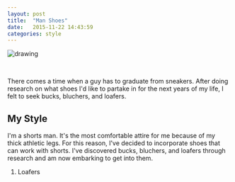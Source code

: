 ```yaml
---
layout: post
title:  "Man Shoes"
date:   2015-11-22 14:43:59
categories: style
---
```


![drawing](http://imgur.com/xhsuWCJ.jpg)

<br />


There comes a time when a guy has to graduate from sneakers. After doing research on what shoes I'd like to partake in for the next years of my life, I felt to seek bucks, bluchers, and loafers. 


## My Style

I'm a shorts man. It's the most comfortable attire for me because of my thick athletic legs. For this reason, I've decided to incorporate shoes that can work with shorts. I've discovered bucks, bluchers, and loafers through research and am now embarking to get into them.

1. Loafers 

